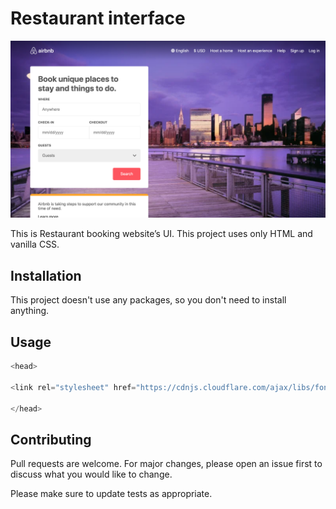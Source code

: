 # Restaurant interface
![logo](https://github.com/phongcolongchong/airbnb-project/blob/master/screenshot1.png?raw=true)

This is Restaurant booking website’s UI. This project uses only HTML and vanilla CSS.

## Installation

This project doesn't use any packages, so you don't need to install anything.

## Usage

```python
<head>

<link rel="stylesheet" href="https://cdnjs.cloudflare.com/ajax/libs/font-awesome/5.13.0/css/all.min.css">

</head>
```

## Contributing

Pull requests are welcome. For major changes, please open an issue first to discuss what you would like to change.

Please make sure to update tests as appropriate.

